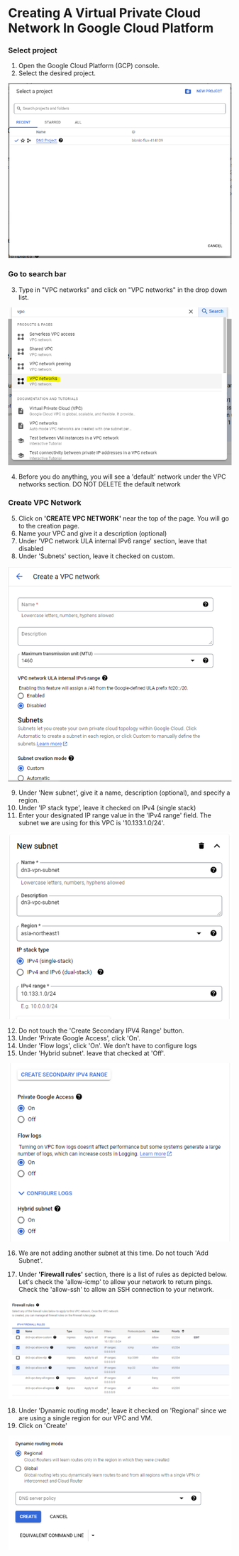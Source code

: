 # Creating A Virtual Private Cloud Network In Google Cloud Platform

### Select project
1. Open the Google Cloud Platform (GCP) console.
2. Select the desired project.

<img src="https://github.com/dn30001/GCP-VPC-documentation/blob/main/01%20select%20project.PNG">

### Go to search bar
3. Type in "VPC networks" and click on "VPC networks" in the drop down list.

<img src="https://github.com/dn30001/GCP-VPC-documentation/blob/main/02%20select%20VPC%20networks.PNG">

4. Before you do anything, you will see a 'default' network under the VPC networks section.  DO NOT DELETE the default network

### Create VPC Network
5. Click on <b>'CREATE VPC NETWORK'</b> near the top of the page.  You will go to the creation page.
6. Name your VPC and give it a description (optional)
7. Under 'VPC network ULA internal IPv6 range' section, leave that disabled
8. Under 'Subnets' section, leave it checked on custom.

<img src="https://github.com/dn30001/GCP-VPC-documentation/blob/main/03.%20create%20vpc%20network.PNG">

9. Under 'New subnet', give it a name, description (optional), and specify a region.
10. Under 'IP stack type', leave it checked on IPv4 (single stack)
11. Enter your designated IP range value in the 'IPv4 range' field. The subnet we are using for this VPC is '10.133.1.0/24'.

<img src="https://github.com/dn30001/GCP-VPC-documentation/blob/main/04%20vpc%20ip%20values.PNG">

12. Do not touch the 'Create Secondary IPV4 Range' button.
13. Under 'Private Google Access', click 'On'.
14. Under 'Flow logs', click 'On'.  We don't have to configure logs
15. Under 'Hybrid subnet'. leave that checked at 'Off'.

<img src="https://github.com/dn30001/GCP-VPC-documentation/blob/main/05%20vpc%20values%20contd.PNG">

16. We are not adding another subnet at this time.  Do not touch 'Add Subnet'.

17. Under <b>'Firewall rules'</b> section, there is a list of rules as depicted below.  Let's check the 'allow-icmp' to allow your network to return pings. Check the 'allow-ssh' to allow an SSH connection to your network.

<img src="https://github.com/dn30001/GCP-VPC-documentation/blob/main/06%20firewall%20rules.PNG">

18. Under 'Dynamic routing mode', leave it checked on 'Regional' since we are using a single region for our VPC and VM.
19. Click on 'Create'

<img src="https://github.com/dn30001/GCP-VPC-documentation/blob/main/07%20click%20create.PNG">


